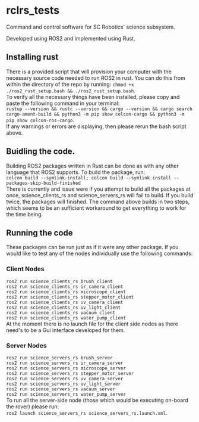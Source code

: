 # rclrs_tests
Command and control software for SC Robotics' science subsystem.

Developed using ROS2 and implemented using Rust.

## Installing rust
There is a provided script that will provision your computer with the necessary source code needed to run ROS2 in rust. You can do this from within the directory of the repo by running: `chmod +x ./ros2_rust_setup.bash && ./ros2_rust_setup.bash`. \
To verify all the necessary things have been installed, please copy and paste the following command in your terminal: \
`rustup --version && rustc --version && cargo --version && cargo search cargo-ament-build && python3 -m pip show colcon-cargo && python3 -m pip show colcon-ros-cargo`. \
If any warnings or errors are displaying, then please rerun the bash script above.

## Buidling the code.
Building ROS2 packages written in Rust can be done as with any other language that ROS2 supports. To build the package, run: \
`colcon build --symlink-install; colcon build --symlink install --packages-skip-build-finished` \
There is currently and issue were if you attempt to build all the packages at once, science_clients_rs and science_servers_rs will fail to build. If you build twice, the packages will finished. The command above builds in two steps, which seems to be an sufficient workaround to get everything to work for the time being.

## Running the code
These packages can be run just as if it were any other package. If you would like to test any of the nodes individually use the following commands:

### Client Nodes
`ros2 run science_clients_rs brush_client` \
`ros2 run science_clients_rs ir_camera_client` \
`ros2 run science_clients_rs microscope_client` \
`ros2 run science_clients_rs stepper_motor_client` \
`ros2 run science_clients_rs uv_camera_client` \
`ros2 run science_clients_rs uv_light_client` \
`ros2 run science_clients_rs vacuum_client` \
`ros2 run science_clients_rs water_pump_client` \
At the moment there is no launch file for the client side nodes as there need's to be a Gui interface developed for them.

### Server Nodes
`ros2 run science_servers_rs brush_server` \
`ros2 run science_servers_rs ir_camera_server` \
`ros2 run science_servers_rs microscope_server` \
`ros2 run science_servers_rs stepper_motor_server` \
`ros2 run science_servers_rs uv_camera_server` \
`ros2 run science_servers_rs uv_light_server` \
`ros2 run science_servers_rs vacuum_server` \
`ros2 run science_servers_rs water_pump_server` \
To run all the server-side node (those which would be executing on-board the rover) please run: \
`ros2 launch science_servers_rs science_servers_rs.launch.xml`.
